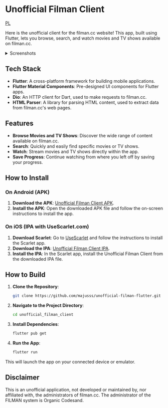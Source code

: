 # Unofficial Filman Client

[PL](https://github.com/majusss/unofficial-filman-flutter/blob/main/README_PL.md)

Here is the unofficial client for the filman.cc website! This app, built using Flutter, lets you browse, search, and watch movies and TV shows available on filman.cc.

<details>
 <summary>Screenshots</summary>
  
  ![Home Page](https://i.imgur.com/hD4gAN0.png "Home Page")
  ![Search](https://i.imgur.com/9QKYVPM.png "Search")
  ![Watch History](https://i.imgur.com/uvjI0ox.png "Watch History")
  ![Movie Details](https://i.imgur.com/NlVu21l.png "Movie Details")
  ![Episode List](https://i.imgur.com/n7leAiG.png "Episode List")
  ![Player](https://i.imgur.com/5EwrYAs.png "Player")
</details>

## Tech Stack

- **Flutter**: A cross-platform framework for building mobile applications.
- **Flutter Material Components**: Pre-designed UI components for Flutter apps.
- **Dio**: An HTTP client for Dart, used to make requests to filman.cc.
- **HTML Parser**: A library for parsing HTML content, used to extract data from filman.cc's web pages.

## Features

- **Browse Movies and TV Shows**: Discover the wide range of content available on filman.cc.
- **Search**: Quickly and easily find specific movies or TV shows.
- **Watch**: Stream movies and TV shows directly within the app.
- **Save Progress**: Continue watching from where you left off by saving your progress.

## How to Install

### On Android (APK)

1. **Download the APK**: [Unofficial Filman Client APK](https://github.com/majusss/unofficial-filman-flutter/releases).
2. **Install the APK**: Open the downloaded APK file and follow the on-screen instructions to install the app.

### On iOS (IPA with UseScarlet.com)

1. **Download Scarlet**: Go to [UseScarlet](https://usescarlet.com) and follow the instructions to install the Scarlet app.
2. **Download the IPA**: [Unofficial Filman Client IPA](https://github.com/majusss/unofficial-filman-flutter/releases).
3. **Install the IPA**: In the Scarlet app, install the Unofficial Filman Client from the downloaded IPA file.

## How to Build

1. **Clone the Repository**:

   ```bash
   git clone https://github.com/majusss/unofficial-filman-flutter.git unofficial_filman_client
   ```

2. **Navigate to the Project Directory**:

   ```bash
   cd unofficial_filman_client
   ```

3. **Install Dependencies**:

   ```bash
   flutter pub get
   ```

4. **Run the App**:

   ```bash
   flutter run
   ```

This will launch the app on your connected device or emulator.

## Disclaimer

This is an unofficial application, not developed or maintained by, nor affiliated with, the administrators of filman.cc. The administrator of the FILMAN system is Organic Codesand.
